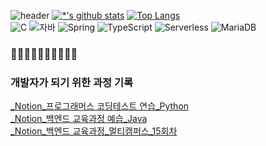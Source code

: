 ![header](https://capsule-render.vercel.app/api?type=shark&color=auto&height=300&section=header&text=LEE%20ZEUS&fontSize=70)
[![*'s github stats](https://github-readme-stats.vercel.app/api?username=Lee-Jewoo)](https://github.com/Lee-Jewoo)
[![Top Langs](https://github-readme-stats.vercel.app/api/top-langs/?username=Lee-Jewoo)](https://github.com/Lee-Jewoo/github-readme-stats)<br>
![C](https://img.shields.io/badge/-C-123456?style=flat-square&logo=C&logoColor=black)
![자바](https://img.shields.io/badge/-자바-007396?style=flat&logo=Java&logoColor=ffffff)
![Spring](https://img.shields.io/badge/-Spring-6DB33F?style=for-the-badge&logo=Spring&logoColor=white)
![TypeScript](https://img.shields.io/badge/-TypeScript-3178C6?style=flat-square&logo=TypeScript&logoColor=white)
![Serverless](https://img.shields.io/badge/-Serverless-FD5750?style=flat-square&logo=Serverless&logoColor=magenta)
![MariaDB](https://img.shields.io/badge/-MariaDB-1F305F?style=flat-square&logo=mariadb&logoColor=white)

### 🥔🥔🥔🥔🥔🥔🥔🥔🥔🥔<br>
### 개발자가 되기 위한 과정 기록
[_Notion_프로그래머스 코딩테스트 연습_Python](https://2zeus.notion.site/Python-dfbe8994b5594d62a3772c7c89660407?pvs=4)<br>
[_Notion_백엔드 교육과정 예습_Java](https://2zeus.notion.site/Java-f7466b9fee6f486fb4eefe35f00acb13?pvs=4)<br>
[_Notion_백엔드 교육과정_멀티캠퍼스_15회차](https://2zeus.notion.site/KDT-acc2885514d84aa4a1d714f37fc2dae6?pvs=4)<br>


